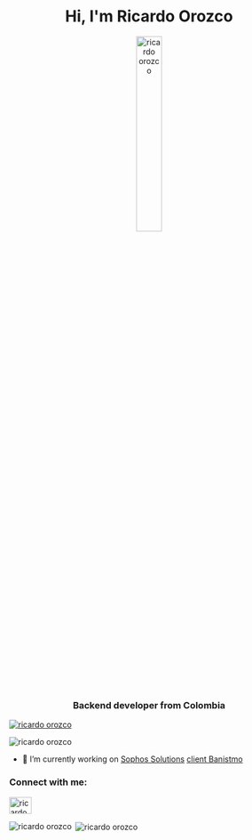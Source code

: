 <h1 align="center">Hi, I'm Ricardo Orozco</h1>

<p align="center"> <img src="https://media.licdn.com/dms/image/C5603AQHjJp5DH10qlg/profile-displayphoto-shrink_800_800/0/1653139378092?e=1682553600&v=beta&t=NtK69TOgn-kNtwoa5H8UWSXIWy08Q5-nkyj4VieOUvc" alt="ricardo orozco" width="30%"> </p>

<h3 align="center">Backend developer from Colombia</h3>

<p align="left"> <a href="https://github.com/ryo-ma/github-profile-trophy"><img src="https://github-profile-trophy.vercel.app/?username=ricardoorozco" alt="ricardo orozco" /></a> </p>

<p align="left"> <img src="https://komarev.com/ghpvc/?username=ricardoorozco&label=Profile%20views" alt="ricardo orozco" /> </p>

- 🔭 I’m currently working on [Sophos Solutions](https://www.sophossolutions.com/) [client Banistmo](https://www.banistmo.com/)

<h3 align="left">Connect with me:</h3>
<p align="left">
<a href="https://linkedin.com/in/orozcoleonricardo" target="blank"><img align="center" src="https://raw.githubusercontent.com/rahuldkjain/github-profile-readme-generator/master/src/images/icons/Social/linked-in-alt.svg" alt="ricardo orozco" height="30" width="40" /></a>
</p>

<p><img align="left" src="https://github-readme-stats.vercel.app/api/top-langs?username=ricardoorozco&show_icons=true&locale=en&layout=compact" alt="ricardo orozco" /></p>

<p>&nbsp;<img align="center" src="https://github-readme-stats.vercel.app/api?username=ricardoorozco&show_icons=true&locale=en" alt="ricardo orozco" /></p>
